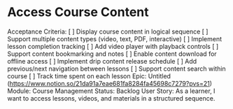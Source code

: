 # Access Course Content

Acceptance Criteria: [ ] Display course content in logical sequence
[ ] Support multiple content types (video, text, PDF, interactive)
[ ] Implement lesson completion tracking
[ ] Add video player with playback controls
[ ] Support content bookmarking and notes
[ ] Enable content download for offline access
[ ] Implement drip content release schedule
[ ] Add previous/next navigation between lessons
[ ] Support content search within course
[ ] Track time spent on each lesson
Epic: Untitled (https://www.notion.so/21da91a7eae681fa8284fa45698c7279?pvs=21)
Module: Course Management
Status: Backlog
User Story: As a learner, I want to access lessons, videos, and materials in a structured sequence.
